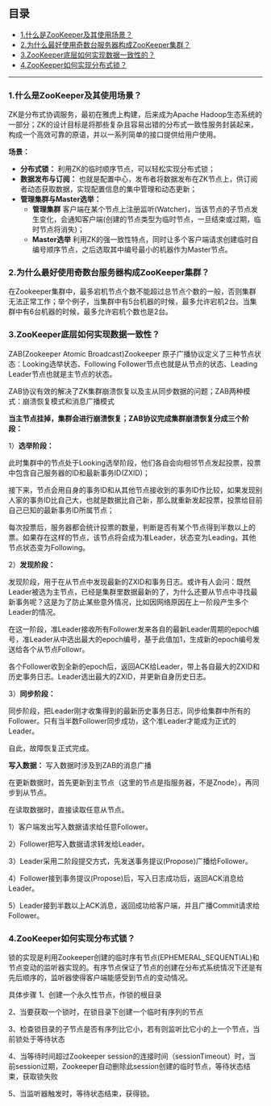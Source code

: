 ## 目录

- [1.什么是ZooKeeper及其使用场景？](#1什么是ZooKeeper及其使用场景)
- [2.为什么最好使用奇数台服务器构成ZooKeeper集群？](#2为什么最好使用奇数台服务器构成ZooKeeper集群)
- [3.ZooKeeper底层如何实现数据一致性的？](#3ZooKeeper底层如何实现数据一致性的)
- [4.ZooKeeper如何实现分布式锁？](#4ZooKeeper如何实现分布式锁)

---

### 1.什么是ZooKeeper及其使用场景？

ZK是分布式协调服务，最初在雅虎上构建，后来成为Apache Hadoop生态系统的一部分；ZK的设计目标是将那些复杂且容易出错的分布式一致性服务封装起来，构成一个高效可靠的原语，并以一系列简单的接口提供给用户使用。

**场景：** 

- **分布式锁：** 利用ZK的临时顺序节点，可以轻松实现分布式锁；
- **数据发布与订阅：** 也就是配置中心，发布者将数据发布在ZK节点上，供订阅者动态获取数据，实现配置信息的集中管理和动态更新；
- **管理集群与Master选举：** 
    - **管理集群** 客户端在某个节点上注册监听(Watcher)，当该节点的子节点发生变化，会通知客户端(创建的节点类型为临时节点，一旦结束或过期，临时节点将消失)；
    - **Master选举** 利用ZK的强一致性特点，同时让多个客户端请求创建临时自编号顺序节点，之后选取其中编号最小的机器作为Master节点。

### 2.为什么最好使用奇数台服务器构成ZooKeeper集群？

在Zookeeper集群中，最多宕机节点个数不能超过总节点个数的一般，否则集群无法正常工作；举个例子，当集群中有5台机器的时候，最多允许宕机2台。当集群中有6台机器的时候，最多允许宕机个数也是2台。

### 3.ZooKeeper底层如何实现数据一致性？

ZAB(Zookeeper Atomic Broadcast)Zookeeper 原子广播协议定义了三种节点状态：Looking选举状态、Following Follower节点也就是从节点的状态、Leading Leader节点也就是主节点的状态。

ZAB协议有效的解决了ZK集群崩溃恢复以及主从同步数据的问题；ZAB两种模式：崩溃恢复模式和消息广播模式

**当主节点挂掉，集群会进行崩溃恢复；ZAB协议完成集群崩溃恢复分成三个阶段：** 

1）**选举阶段：** 

此时集群中的节点处于Looking选举阶段，他们各自会向相邻节点发起投票，投票中包含自己服务器的ID和最新事务ID(ZXID)；

接下来，节点会用自身的事务ID和从其他节点接收到的事务ID作比较，如果发现别人家的事务ID比自己大，也就是数据比自己新，那么就重新发起投票，投票给目前自己已知的最新事务ID所属节点；

每次投票后，服务器都会统计投票的数量，判断是否有某个节点得到半数以上的票。如果存在这样的节点，该节点将会成为准Leader，状态变为Leading，其他节点状态变为Following。

2）**发现阶段：**

发现阶段，用于在从节点中发现最新的ZXID和事务日志。或许有人会问：既然Leader被选为主节点，已经是集群里数据最新的了，为什么还要从节点中寻找最新事务呢？这是为了防止某些意外情况，比如因网络原因在上一阶段产生多个Leader的情况。

在这一阶段，准Leader接收所有Follower发来各自的最新Leader周期的epoch编号，准Leader从中选出最大的epoch编号，基于此值加1，生成新的epoch编号发送给各个从节点Followr。

各个Follower收到全新的epoch后，返回ACK给Leader，带上各自最大的ZXID和历史事务日志。Leader选出最大的ZXID，并更新自身历史日志。

3）**同步阶段：** 

同步阶段，把Leader刚才收集得到的最新历史事务日志，同步给集群中所有的Follower。只有当半数Follower同步成功，这个准Leader才能成为正式的Leader。

自此，故障恢复正式完成。



**写入数据：** 写入数据时涉及到ZAB的消息广播

在更新数据时，首先更新到主节点（这里的节点是指服务器，不是Znode），再同步到从节点。

在读取数据时，直接读取任意从节点。

1）客户端发出写入数据请求给任意Follower。

2）Follower把写入数据请求转发给Leader。

3）Leader采用二阶段提交方式，先发送事务提议(Propose)广播给Follower。

4）Follower接到事务提议(Propose)后，写入日志成功后，返回ACK消息给Leader。

5）Leader接到半数以上ACK消息，返回成功给客户端，并且广播Commit请求给Follower。

### 4.ZooKeeper如何实现分布式锁？

锁的实现是利用Zookeeper创建的临时序有节点(EPHEMERAL_SEQUENTIAL)和节点变动的监听器实现的。有序节点保证了节点的创建在分布式系统情况下还是有先后顺序的，监听器使得客户端能感受到节点的变动情况。

具体步骤
1、创建一个永久性节点，作锁的根目录

2、当要获取一个锁时，在锁目录下创建一个临时有序列的节点

3、检查锁目录的子节点是否有序列比它小，若有则监听比它小的上一个节点，当前锁处于等待状态

4、当等待时间超过Zookeeper session的连接时间（sessionTimeout）时，当前session过期，Zookeeper自动删除此session创建的临时节点，等待状态结束，获取锁失败

5、当监听器触发时，等待状态结束，获得锁。